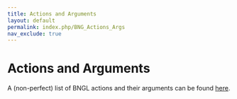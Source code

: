 ```yaml
---
title: Actions and Arguments
layout: default
permalink: index.php/BNG_Actions_Args
nav_exclude: true
---
```


# Actions and Arguments
A (non-perfect) list of BNGL actions and their arguments can be found [here](https://docs.google.com/spreadsheets/d/1Co0bPgMmOyAFxbYnGCmwKzoEsY2aUCMtJXQNpQCEUag/).